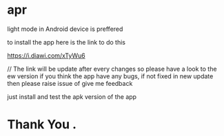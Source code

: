 # apr
light mode in Android device is preffered

to install the app here is the link to do this

https://i.diawi.com/xTyWu6

// The link will be update after every changes so please have a look to the ew version if you think the app have any bugs, if not fixed in new update then please raise issue of give me feedback

just install and test the apk version of the app  

# Thank You .
